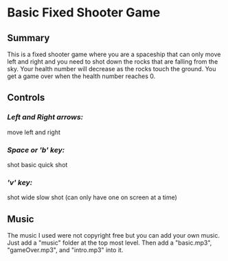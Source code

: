 # Basic Fixed Shooter Game

## Summary

This is a fixed shooter game where you are a spaceship that can only move left and right and you need to shot down the rocks that are falling from the sky. Your health number will decrease as the rocks touch the ground. You get a game over when the health number reaches 0.

## Controls

### *Left and Right arrows:*

move left and right

### *Space or 'b' key:*

shot basic quick shot

### *'v' key:*

shot wide slow shot (can only have one on screen at a time)

## Music

The music I used were not copyright free but you can add your own music. Just add a "music" folder at the top most level. Then add a "basic.mp3", "gameOver.mp3", and "intro.mp3" into it.
